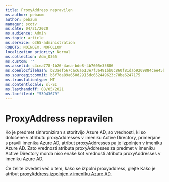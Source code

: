 ```yaml
---
title: ProxyAddress nepravilen
ms.author: pebaum
author: pebaum
manager: scotv
ms.date: 04/21/2020
ms.audience: Admin
ms.topic: article
ms.service: o365-administration
ROBOTS: NOINDEX, NOFOLLOW
localization_priority: Normal
ms.collection: Adm_O365
ms.custom: ''
ms.assetid: c4cea778-1b26-4aea-bde8-4b7605e35886
ms.openlocfilehash: b23aef567cac6a613e7f36491bb0c860f81dab9209884cee45b717f1011952f9
ms.sourcegitcommit: b5f7da89a650d2915dc652449623c78be6247175
ms.translationtype: MT
ms.contentlocale: sl-SI
ms.lasthandoff: 08/05/2021
ms.locfileid: "53943679"
---
```

# <a name="proxyaddress-incorrect"></a>ProxyAddress nepravilen

Ko je predmet sinhroniziran s storitvijo Azure AD, so vrednosti, ki so določene v atributu proxyAddresses v imeniku Active Directory, primerjane s pravili imenika Azure AD, atribut proxyAddresses pa je izpolnjen v imeniku Azure AD. Zato vrednosti atributa proxyAddresses za predmet v imeniku Active Directory morda niso enake kot vrednosti atributa proxyAddresses v imeniku Azure AD.
  
Če želite izvedeti več o tem, kako se izpolni proxyaddress, glejte Kako je atribut [proxyAddress izpolnjen v imeniku Azure AD.](https://support.microsoft.com/help/3190357/how-the-proxyaddresses-attribute-is-populated-in-azure-ad)
  

